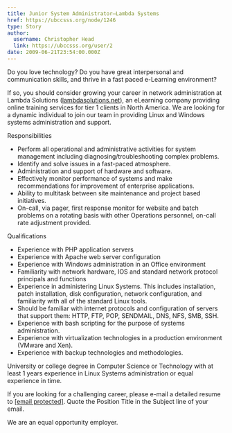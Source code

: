 ```yaml
---
title: Junior System Administrator—Lambda Systems 
href: https://ubccsss.org/node/1246
type: Story
author:
  username: Christopher Head
  link: https://ubccsss.org/user/2
date: 2009-06-21T23:54:00.000Z
---
```


<div class="field field-name-body field-type-text-with-summary field-label-hidden"><div class="field-items"><div class="field-item even"><p>Do you love technology? Do you have great interpersonal and communication skills, and thrive in a fast paced e-Learning environment?</p>
<p>If so, you should consider growing your career in network administration at Lambda Solutions (<a href="http://lambdasolutions.net/">lambdasolutions.net</a>), an eLearning company providing online training services for tier 1 clients in North America. We are looking for a dynamic individual to join our team in providing Linux and Windows systems administration and support.</p>
<p>Responsibilities</p>
<ul>
<li>Perform all operational and administrative activities for system management including diagnosing/troubleshooting complex problems.</li>
<li>Identify and solve issues in a fast-paced atmosphere.</li>
<li>Administration and support of hardware and software.</li>
<li>Effectively monitor performance of systems and make recommendations for improvement of enterprise applications.</li>
<li>Ability to multitask between site maintenance and project based initiatives.</li>
<li>On-call, via pager, first response monitor for website and batch problems on a rotating basis with other Operations personnel, on-call rate adjustment provided.</li>
</ul>
<p>Qualifications</p>
<ul>
<li>Experience with PHP application servers</li>
<li>Experience with Apache web server configuration</li>
<li>Experience with Windows administration in an Office environment</li>
<li>Familiarity with network hardware, IOS and standard network protocol principals and functions</li>
<li>Experience in administering Linux Systems. This includes installation, patch installation, disk configuration, network configuration, and familiarity with all of the standard Linux tools.</li>
<li>Should be familiar with internet protocols and configuration of servers that support them: HTTP, FTP, POP, SENDMAIL, DNS, NFS, SMB, SSH.</li>
<li>Experience with bash scripting for the purpose of systems administration.</li>
<li>Experience with virtualization technologies in a production environment (VMware and Xen).</li>
<li>Experience with backup technologies and methodologies.</li>
</ul>
<p>University or college degree in Computer Science or Technology with at least 1 years experience in Linux Systems administration or equal experience in time.</p>
<p>If you are looking for a challenging career, please e-mail a detailed resume to <a href="/cdn-cgi/l/email-protection#8fe7fdcfe3eee2edebeefce0e3fafbe6e0e1fca1e1eafb"><span class="__cf_email__" data-cfemail="345c4674585559565055475b5841405d5b5a471a5a5140">[email&#xA0;protected]</span></a>. Quote the Position Title in the Subject line of your email.</p>
<p>We are an equal opportunity employer.</p>
</div></div></div>    <footer>
          </footer>